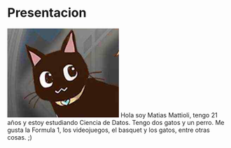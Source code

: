 # Presentacion
![michi](https://raw.githubusercontent.com/algo1unsam/tp-presentacion-Tioli4/main/michi.png)
Hola soy Matias Mattioli, tengo 21 años y estoy estudiando Ciencia de Datos. 
Tengo dos gatos y un perro.
Me gusta la Formula 1, los videojuegos, el basquet y los gatos, entre otras cosas. ;)

